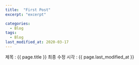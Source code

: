 ```yaml
---
title:  "First Post"
excerpt: "excerpt"

categories:
  - Blog
tags:
  - Blog
last_modified_at: 2020-03-17
---
```


제목 : {{ page.title }}
최종 수정 시각 : {{ page.last_modified_at }}